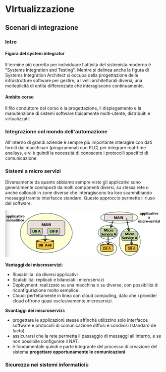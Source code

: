 # VIrtualizzazione 

## Scenari di integrazione

### Intro

#### Figura del system integrator

Il termine più corretto per individuare l'attività del sistemista moderno è "Systems Integration and Testing". Mentre si delinea anche la figura di Systems Integration Architect si occupa della progettazione delle infrastrutture software per gestire, a livelli architetturali diversi, una molteplicità di entità differenziate che interagiscono continuamente.

#### Ambito corso

Il filo conduttore del corso è la progettazione, il dispiegamento e la manutenzione di sistemi software tipicamente multi-utente, distribuiti e virtualizzati.

### Integrazione col mondo dell'automazione 

All'interno di grandi aziende è sempre più importante interagire con dati forniti dai macchinari (progrrammati con PLC) per integrare real-time analisys, e vi è quindi la necessità di conoscere i protocolli specifici di comunicazione.

### Sistemi a micro servizi

Diversamente da quanto abbiamo sempre visto gli applicativi sono generalmente conmposti da molti componenti diversi, su stessa rete o anche collocati in zone diverse che interagiscono tra loro scamnìbiando messaggi tramite interfacce standard. Questo approccio permette il riuso del software.

![](img/microservizi_vs_monolitico.png)

**Vantaggi dei miscroservizi:**

- Riusabilità: da diversi applicativi
- Scalabilità: replicati e bilanciati i microservizi
- Deployment: realizzato su una macchina o su diverse, con possibilità di riconfigurazione molto semplice
- Cloud: perfettamente in linea con cloud computing, dato che i provider cloud offrono quasi esclusivamente microservizi.

**Svantaggi dei miscroservizi:**

- progettare le applicazioni stesse affinché utilizzino solo interfacce software e protocolli di comunicazione diffusi e condivisi (standard de facto).
- assicurarsi che la rete permetta il passaggio di messaggi all'interno, e se non possibile configurare il NAT.
- è fondamentale quindi e parte integrante del processo di creazione del sistema **progettare opportunamente le comunicazioni**

### Sicurezza nei sistemi informaticiù

